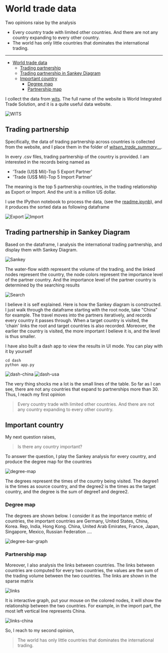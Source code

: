 # World trade data

Two opinions raise by the analysis

-   Every country trade with limited other countries.
    And there are not any country expanding to every other country.
-   The world has only little countries that dominates the international trading.

---

-   [World trade data](#world-trade-data)
    -   [Trading partnership](#trading-partnership)
    -   [Trading partnership in Sankey Diagram](#trading-partnership-in-sankey-diagram)
    -   [Important country](#important-country)
        -   [Degree map](#degree-map)
        -   [Partnership map](#partnership-map)

I collect the data from
[wits](https://wits.worldbank.org/data/public/cp/wits_en_trade_summary_allcountries_allyears.zip "wits").
The full name of the website is World Integrated Trade Solution,
and it is a quite useful data website.

![WITS](doc/pic1.png "WITS")

## Trading partnership

Specifically,
the data of trading partnership across countries is collected from the website,
and I place them in the folder of
[wits*en_trade_summary*...](wits_en_trade_summary_allcountries_allyears).

In every .csv files,
trading partnership of the country is provided.
I am interested in the records being named as

-   'Trade (US$ Mil)-Top 5 Export Partner'
-   'Trade (US$ Mil)-Top 5 Import Partner'

The meaning is the top 5 partnership countries,
in the trading relationship as Export or Import.
And the unit is a million US dollar.

I use the IPython notebook to process the data,
(see the [readme.ipynb](readme.ipynb)),
and it produces the sorted data as following dataframe

![Export](doc/raw_export.png "Export")
![Import](doc/raw_import.png "Import")

## Trading partnership in Sankey Diagram

Based on the dataframe,
I analysis the international trading partnership,
and display them with Sankey Diagram.

![Sankey](doc/sankey.png "Sankey")

The water-flow width represent the volume of the trading,
and the linked nodes represent the country,
the node colors represent the importance level of the partner country.
And the importance level of the partner country is determined by the searching results

![Search](doc/search.png "Search")

I believe it is self explained.
Here is how the Sankey diagram is constructed.
I just walk through the dataframe starting with the root node,
take "China" for example.
The travel moves into the partners iteratively,
and records every country it passes through.
When a target country is visited,
the 'chain' links the root and target countries is also recorded.
Moreover, the earlier the country is visited,
the more important I believe it is,
and the level is thus smaller.

I have also built a dash app to view the results in UI mode.
You can play with it by yourself

```shell
cd dash
python app.py
```

![dash-china](doc/dash-china.png "dash-china")
![dash-usa](doc/china-usa.png "dash-usa")

The very thing shocks me a lot is the small lines of the table.
So far as I can see,
there are not any countries that expand to partnerships more than 30.
Thus, I reach my first opinion

> Every country trade with limited other countries.
> And there are not any country expanding to every other country.

## Important country

My next question raises,

> Is there any country important?

To answer the question,
I play the Sankey analysis for every country,
and produce the degree map for the countries

![degree-map](doc/degree-map.png "degree-map")

The degrees represent the times of the country being visited.
The degree1 is the times as source country,
and the degree2 is the times as the target country,
and the degree is the sum of degree1 and degree2.

### Degree map

The degrees are shown below.
I consider it as the importance metric of countries,
the important countries are Germany, United States, China, Korea. Rep, India, Hong Kong. China, United Arab Emirates, France, Japan, Singapore, Mexico, Russian Federation ....

![degree-bar-graph](doc/degree-bar-graph.png "degree-bar-graph")

### Partnership map

Moreover, I also analysis the links between countries.
The links between countries are computed for every two countries,
the values are the sum of the trading volume between the two countries.
The links are shown in the sparse matrix

![links](doc/country-links-raw.png "links")

It is interactive graph,
put your mouse on the colored nodes,
it will show the relationship between the two countries.
For example, in the import part,
the most left vertical line represents China.

![links-china](doc/country-links.png "links-china")

So, I reach to my second opinion,

> The world has only little countries that dominates the international trading.
